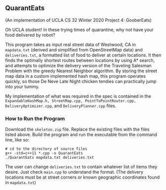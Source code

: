 ## QuarantEats

(An implementation of UCLA CS 32 Winter 2020 Project 4: GooberEats)

Oh UCLA student! In these trying times of quarantine, why not have your food delivered by robot?

This program takes as input real street data of Westwood, CA in `mapdata.txt` (derived and simplified from OpenStreetMap data) and `deliveries.txt`, a formatted list of food to deliver at certain locations. It then finds the optimally shortest routes between locations by using A* search, and attempts to optimize the delivery version of the Traveling Salesman Problem with the greedy Nearest Neighbor algorithm. By storing the street map data in a custom implemented hash map, this program operates quickly, so those De Neve Late Night chicken tendies can practically jump into your tummy.

My implementation of what was required in the spec is contained in the `ExpandableHashMap.h, StreetMap.cpp, PointToPointRouter.cpp, DeliveryOptimizer.cpp`, and `DeliveryPlanner.cpp` files.

### How to Run the Program
Download the `skeleton.zip` file. Replace the existing files with the files listed above. Build the program and run the executable from the command line, like so:
```
# cd to the directory of source files
g++ -std=c++11 *.cpp -o QuarantEats
./QuarantEats mapdata.txt deliveries.txt
```
The user can change `deliveries.txt` to contain whatever list of items they desire. Just check `main.cpp` to understand the format. (The delivery locations must be at street corners or known geographic coordinates found in `mapdata.txt`)
